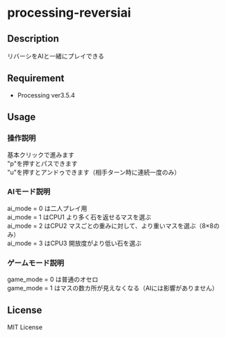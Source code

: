 # processing-reversiai

## Description
リバーシをAIと一緒にプレイできる  

## Requirement
* Processing ver3.5.4

## Usage

### 操作説明
基本クリックで進みます  
"p"を押すとパスできます  
"u"を押すとアンドゥできます（相手ターン時に連続一度のみ） 

### AIモード説明
ai_mode = 0 は二人プレイ用  
ai_mode = 1 はCPU1 より多く石を返せるマスを選ぶ  
ai_mode = 2 はCPU2 マスごとの重みに対して、より重いマスを選ぶ（8×8のみ）  
ai_mode = 3 はCPU3 開放度がより低い石を選ぶ  

### ゲームモード説明
game_mode = 0 は普通のオセロ  
game_mode = 1 はマスの数カ所が見えなくなる（AIには影響がありません）  

## License
MIT License  
